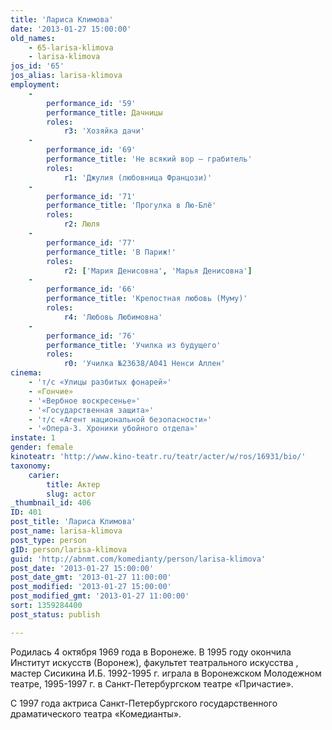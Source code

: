 ```yaml
---
title: 'Лариса Климова'
date: '2013-01-27 15:00:00'
old_names:
    - 65-larisa-klimova
    - larisa-klimova
jos_id: '65'
jos_alias: larisa-klimova
employment:
    -
        performance_id: '59'
        performance_title: Дачницы
        roles:
            r3: 'Хозяйка дачи'
    -
        performance_id: '69'
        performance_title: 'Не всякий вор — грабитель'
        roles:
            r1: 'Джулия (любовница Францози)'
    -
        performance_id: '71'
        performance_title: 'Прогулка в Лю-Блё'
        roles:
            r2: Люля
    -
        performance_id: '77'
        performance_title: 'В Париж!'
        roles:
            r2: ['Мария Денисовна', 'Марья Денисовна']
    -
        performance_id: '66'
        performance_title: 'Крепостная любовь (Муму)'
        roles:
            r4: 'Любовь Любимовна'
    -
        performance_id: '76'
        performance_title: 'Училка из будущего'
        roles:
            r0: 'Училка №23638/А041 Ненси Аллен'
cinema:
    - 'т/с «Улицы разбитых фонарей»'
    - «Гончие»
    - '«Вербное воскресенье»'
    - '«Государственная защита»'
    - 'т/с «Агент национальной безопасности»'
    - '«Опера-3. Хроники убойного отдела»'
instate: 1
gender: female
kinoteatr: 'http://www.kino-teatr.ru/teatr/acter/w/ros/16931/bio/'
taxonomy:
    carier:
        title: Актер
        slug: actor
_thumbnail_id: 406
ID: 401
post_title: 'Лариса Климова'
post_name: larisa-klimova
post_type: person
gID: person/larisa-klimova
guid: 'http://abnmt.com/komedianty/person/larisa-klimova'
post_date: '2013-01-27 15:00:00'
post_date_gmt: '2013-01-27 11:00:00'
post_modified: '2013-01-27 15:00:00'
post_modified_gmt: '2013-01-27 11:00:00'
sort: 1359284400
post_status: publish

---
```


Родилась 4 октября 1969 года в Воронеже. В 1995 году окончила Институт искусств (Воронеж), факультет театрального искусства , мастер Сисикина И.Б. 1992-1995 г. играла в Воронежском Молодежном театре, 1995-1997 г. в Санкт-Петербургском театре «Причастие».


С 1997 года актриса Санкт-Петербургского государственного драматического театра «Комедианты».